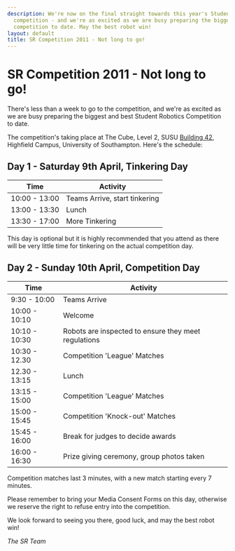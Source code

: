 ```yaml
---
description: We're now on the final straight towards this year's Student Robotics
  competition - and we're as excited as we are busy preparing the biggest and best
  competition to date. May the best robot win!
layout: default
title: SR Competition 2011 - Not long to go!
---
```

SR Competition 2011 - Not long to go!
======================================

There's less than a week to go to the competition, and we're as excited as we are busy preparing the biggest and best Student Robotics Competition to date.

The competition's taking place at The Cube, Level 2, SUSU [Building 42](http://www.soton.ac.uk/about/whereissoton/highfield.html), Highfield Campus, University of Southampton. Here's the schedule:

Day 1 - Saturday 9th April, Tinkering Day
----------------------------------------

|     Time      |                      Activity
|---------------|-------------------------------------------------------
| 10:00 - 13:00 | Teams Arrive, start tinkering
| 13:00 - 13:30 | Lunch
| 13:30 - 17:00 | More Tinkering

This day is optional but it is highly recommended that you attend as
there will be very little time for tinkering on the actual competition
day.

Day 2 - Sunday 10th April, Competition Day
--------------------------------------------

|     Time      |                       Activity
|---------------|-------------------------------------------------------
| 9:30  - 10:00 | Teams Arrive
| 10:00 - 10:10 | Welcome
| 10:10 - 10:30 | Robots are inspected to ensure they meet regulations
| 10:30 - 12.30 | Competition 'League' Matches
| 12.30 - 13:15 | Lunch
| 13:15 - 15:00 | Competition 'League' Matches
| 15:00 - 15:45 | Competition 'Knock-out' Matches
| 15:45 - 16:00 | Break for judges to decide awards
| 16:00 - 16:30 | Prize giving ceremony, group photos taken

Competition matches last 3 minutes, with a new match starting
every 7 minutes.

Please remember to bring your Media Consent Forms on this day, otherwise
we reserve the right to refuse entry into the competition.

We look forward to seeing you there, good luck, and may the best robot win!

_The SR Team_
